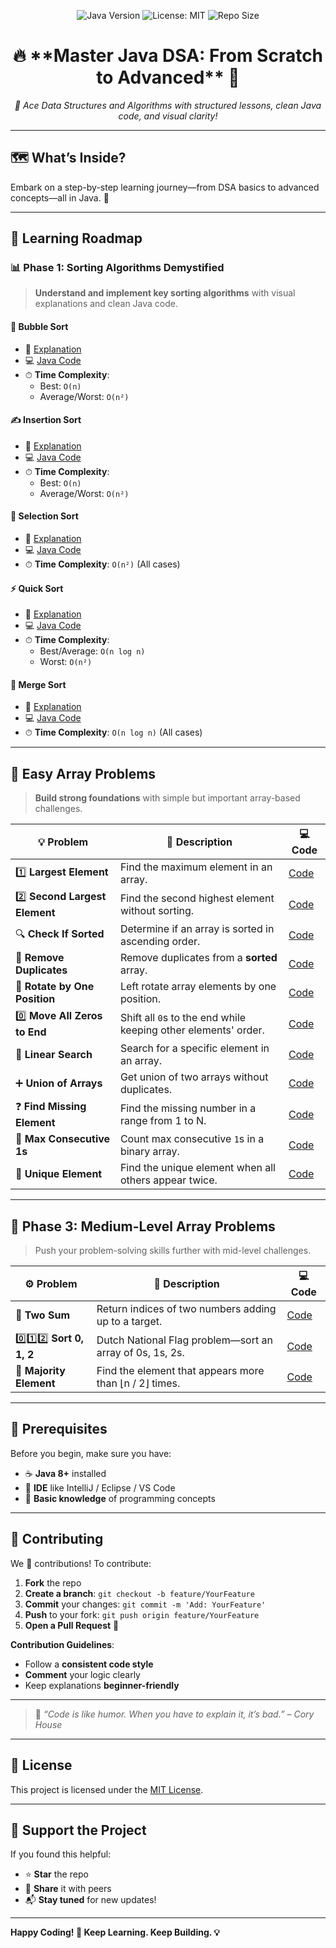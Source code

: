 <p align="center">
  <img src="https://img.shields.io/badge/Java-8%2B-red.svg" alt="Java Version">
  <img src="https://img.shields.io/github/license/vinayakmishra4/DSA-FROM-SCRATCH-TO-ADVANCE" alt="License: MIT">
  <img src="https://img.shields.io/github/repo-size/vinayakmishra4/DSA-FROM-SCRATCH-TO-ADVANCE" alt="Repo Size">
</p>

<h1 align="center">🔥 **Master Java DSA: From Scratch to Advanced** 🚀</h1>

<p align="center"><em>🧠 Ace Data Structures and Algorithms with structured lessons, clean Java code, and visual clarity!</em></p>

---

## 🗺️ **What’s Inside?**
Embark on a step-by-step learning journey—from DSA basics to advanced concepts—all in Java. 🌱

---

## 🧭 **Learning Roadmap**

### 📊 **Phase 1: Sorting Algorithms Demystified**

> **Understand and implement key sorting algorithms** with visual explanations and clean Java code.

#### 🫧 **Bubble Sort**
- 📘 [Explanation](https://github.com/vinayakmishra4/DSA-FROM-SCRATCH-TO-ADVANCE/blob/main/Sort-Algo/Bubble_Sort.md)
- 💻 [Java Code](https://github.com/vinayakmishra4/DSA-FROM-SCRATCH-TO-ADVANCE/blob/main/Sort-Algo/Bubble_Sort.java)
- ⏱ **Time Complexity**:  
  - Best: `O(n)`  
  - Average/Worst: `O(n²)`  

#### ✍️ **Insertion Sort**
- 📘 [Explanation](https://github.com/vinayakmishra4/DSA-FROM-SCRATCH-TO-ADVANCE/blob/main/Sort-Algo/Insertion_Sort.md)
- 💻 [Java Code](https://github.com/vinayakmishra4/DSA-FROM-SCRATCH-TO-ADVANCE/blob/main/Sort-Algo/Insertion_Sort.java)
- ⏱ **Time Complexity**:  
  - Best: `O(n)`  
  - Average/Worst: `O(n²)`  

#### 🔎 **Selection Sort**
- 📘 [Explanation](https://github.com/vinayakmishra4/DSA-FROM-SCRATCH-TO-ADVANCE/blob/main/Sort-Algo/Selection_Sort.md)
- 💻 [Java Code](https://github.com/vinayakmishra4/DSA-FROM-SCRATCH-TO-ADVANCE/blob/main/Sort-Algo/Selection.java)
- ⏱ **Time Complexity**: `O(n²)` (All cases)

#### ⚡ **Quick Sort**
- 📘 [Explanation](https://github.com/vinayakmishra4/DSA-FROM-SCRATCH-TO-ADVANCE/blob/main/Sort-Algo/Quick_Sort.md)
- 💻 [Java Code](https://github.com/vinayakmishra4/DSA-FROM-SCRATCH-TO-ADVANCE/blob/main/Sort-Algo/Quick_Sort.java)
- ⏱ **Time Complexity**:  
  - Best/Average: `O(n log n)`  
  - Worst: `O(n²)`  

#### 🧩 **Merge Sort**
- 📘 [Explanation](https://github.com/vinayakmishra4/DSA-FROM-SCRATCH-TO-ADVANCE/blob/main/Sort-Algo/Merge_sort.md)
- 💻 [Java Code](https://github.com/vinayakmishra4/DSA-FROM-SCRATCH-TO-ADVANCE/blob/main/Sort-Algo/Merge_sort.java)
- ⏱ **Time Complexity**: `O(n log n)` (All cases)

---

## 🧩 **Easy Array Problems**

> **Build strong foundations** with simple but important array-based challenges.

| 💡 **Problem**                | 📘 **Description**                                                                 | 💻 **Code**                                                                                                          |
| ---------------------------- | --------------------------------------------------------------------------------- | ------------------------------------------------------------------------------------------------------------------ |
| 1️⃣ **Largest Element**       | Find the maximum element in an array.                                              | [Code](https://github.com/vinayakmishra4/DSA-FROM-SCRATCH-TO-ADVANCE/blob/main/Easy-Array/Maxout.java)            |
| 2️⃣ **Second Largest Element**| Find the second highest element without sorting.                                   | [Code](https://github.com/vinayakmishra4/DSA-FROM-SCRATCH-TO-ADVANCE/blob/main/Easy-Array/SecondMaxout.java)      |
| 🔍 **Check If Sorted**        | Determine if an array is sorted in ascending order.                               | [Code](https://github.com/vinayakmishra4/DSA-FROM-SCRATCH-TO-ADVANCE/blob/main/Easy-Array/Sortedornot)            |
| 🧹 **Remove Duplicates**      | Remove duplicates from a **sorted** array.                                         | [Code](https://github.com/vinayakmishra4/DSA-FROM-SCRATCH-TO-ADVANCE/blob/main/Easy-Array/Remove.java)            |
| 🔁 **Rotate by One Position** | Left rotate array elements by one position.                                        | [Code](https://github.com/vinayakmishra4/DSA-FROM-SCRATCH-TO-ADVANCE/blob/main/Easy-Array/RotateLeft.java)        |
| 0️⃣ **Move All Zeros to End** | Shift all `0`s to the end while keeping other elements' order.                    | [Code](https://github.com/vinayakmishra4/DSA-FROM-SCRATCH-TO-ADVANCE/blob/main/Easy-Array/Move0.java)             |
| 🔎 **Linear Search**          | Search for a specific element in an array.                                         | [Code](https://github.com/vinayakmishra4/DSA-FROM-SCRATCH-TO-ADVANCE/blob/main/Easy-Array/Linear.java)            |
| ➕ **Union of Arrays**        | Get union of two arrays without duplicates.                                        | [Code](https://github.com/vinayakmishra4/DSA-FROM-SCRATCH-TO-ADVANCE/blob/main/Easy-Array/Union.java)             |
| ❓ **Find Missing Element**   | Find the missing number in a range from 1 to N.                                    | [Code](https://github.com/vinayakmishra4/DSA-FROM-SCRATCH-TO-ADVANCE/blob/main/Easy-Array/Missing.java)           |
| 🔢 **Max Consecutive 1s**     | Count max consecutive `1`s in a binary array.                                      | [Code](https://github.com/vinayakmishra4/DSA-FROM-SCRATCH-TO-ADVANCE/blob/main/Easy-Array/maxConsecBits.java)     |
| 🧩 **Unique Element**         | Find the unique element when all others appear twice.                              | [Code](https://github.com/vinayakmishra4/DSA-FROM-SCRATCH-TO-ADVANCE/blob/main/Easy-Array/Uniquele.java)          |

---

## 🧠 **Phase 3: Medium-Level Array Problems**

> Push your problem-solving skills further with mid-level challenges.

| ⚙️ **Problem**              | 📘 **Description**                                           | 💻 **Code**                                                                                                          |
| -------------------------- | ---------------------------------------------------------- | ------------------------------------------------------------------------------------------------------------------ |
| 🔢 **Two Sum**              | Return indices of two numbers adding up to a target.       | [Code](https://github.com/vinayakmishra4/DSA-FROM-SCRATCH-TO-ADVANCE/blob/main/Medium-Array/Twosum.java)        |
| 0️⃣1️⃣2️⃣ **Sort 0, 1, 2**   | Dutch National Flag problem—sort an array of 0s, 1s, 2s.  | [Code](https://github.com/vinayakmishra4/DSA-FROM-SCRATCH-TO-ADVANCE/blob/main/Medium-Array/Sort012.java)       |
| 👥 **Majority Element**     | Find the element that appears more than ⌊n / 2⌋ times.    | [Code](https://github.com/vinayakmishra4/DSA-FROM-SCRATCH-TO-ADVANCE/blob/main/Medium-Array/Majortyelement.java) |

---

## 🔧 **Prerequisites**

Before you begin, make sure you have:

- ☕ **Java 8+** installed
- 🧰 **IDE** like IntelliJ / Eclipse / VS Code
- 👶 **Basic knowledge** of programming concepts

---

## 🤝 **Contributing**

We 💖 contributions! To contribute:

1. **Fork** the repo  
2. **Create a branch**: `git checkout -b feature/YourFeature`  
3. **Commit** your changes: `git commit -m 'Add: YourFeature'`  
4. **Push** to your fork: `git push origin feature/YourFeature`  
5. **Open a Pull Request** 🚀

**Contribution Guidelines**:
- Follow a **consistent code style**  
- **Comment** your logic clearly  
- Keep explanations **beginner-friendly**  

---

> 💬 *“Code is like humor. When you have to explain it, it’s bad.” – Cory House*

---

## 📄 **License**

This project is licensed under the [MIT License](LICENSE).

---

## 🌟 **Support the Project**

If you found this helpful:

- ⭐ **Star** the repo  
- 🔄 **Share** it with peers  
- 📬 **Stay tuned** for new updates!

---

**Happy Coding! 🚀 Keep Learning. Keep Building. 💡**
